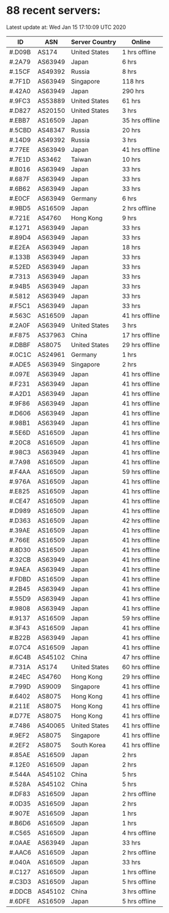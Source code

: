 # 88 recent servers:

Latest update at: Wed Jan 15 17:10:09 UTC 2020

| ID | ASN | Server Country | Online |
| -- | --- | -------------- | ------ |
| #.D09B | AS174 | United States | 1 hrs offline |
| #.2A79 | AS63949 | Japan | 6 hrs |
| #.15CF | AS49392 | Russia | 8 hrs |
| #.7F1D | AS63949 | Singapore | 118 hrs |
| #.42A0 | AS63949 | Japan | 290 hrs |
| #.9FC3 | AS53889 | United States | 61 hrs |
| #.D827 | AS20150 | United States | 3 hrs |
| #.EBB7 | AS16509 | Japan | 35 hrs offline |
| #.5CBD | AS48347 | Russia | 20 hrs |
| #.14D9 | AS49392 | Russia | 3 hrs |
| #.77EE | AS63949 | Japan | 41 hrs offline |
| #.7E1D | AS3462 | Taiwan | 10 hrs |
| #.B016 | AS63949 | Japan | 33 hrs |
| #.687F | AS63949 | Japan | 33 hrs |
| #.6B62 | AS63949 | Japan | 33 hrs |
| #.E0CF | AS63949 | Germany | 6 hrs |
| #.9BD5 | AS16509 | Japan | 2 hrs offline |
| #.721E | AS4760 | Hong Kong | 9 hrs |
| #.1271 | AS63949 | Japan | 33 hrs |
| #.89D4 | AS63949 | Japan | 33 hrs |
| #.E2EA | AS63949 | Japan | 18 hrs |
| #.133B | AS63949 | Japan | 33 hrs |
| #.52ED | AS63949 | Japan | 33 hrs |
| #.7313 | AS63949 | Japan | 33 hrs |
| #.94B5 | AS63949 | Japan | 33 hrs |
| #.5812 | AS63949 | Japan | 33 hrs |
| #.F5C1 | AS63949 | Japan | 33 hrs |
| #.563C | AS16509 | Japan | 41 hrs offline |
| #.2A0F | AS63949 | United States | 3 hrs |
| #.F875 | AS37963 | China | 17 hrs offline |
| #.DBBF | AS8075 | United States | 29 hrs offline |
| #.0C1C | AS24961 | Germany | 1 hrs |
| #.ADE5 | AS63949 | Singapore | 2 hrs |
| #.097E | AS63949 | Japan | 41 hrs offline |
| #.F231 | AS63949 | Japan | 41 hrs offline |
| #.A2D1 | AS63949 | Japan | 41 hrs offline |
| #.9F86 | AS63949 | Japan | 41 hrs offline |
| #.D606 | AS63949 | Japan | 41 hrs offline |
| #.98B1 | AS63949 | Japan | 41 hrs offline |
| #.5E6D | AS16509 | Japan | 41 hrs offline |
| #.20C8 | AS16509 | Japan | 41 hrs offline |
| #.98C3 | AS63949 | Japan | 41 hrs offline |
| #.7A98 | AS16509 | Japan | 41 hrs offline |
| #.F4AA | AS16509 | Japan | 59 hrs offline |
| #.976A | AS16509 | Japan | 41 hrs offline |
| #.E825 | AS16509 | Japan | 41 hrs offline |
| #.CE47 | AS16509 | Japan | 41 hrs offline |
| #.D989 | AS16509 | Japan | 41 hrs offline |
| #.D363 | AS16509 | Japan | 42 hrs offline |
| #.39AE | AS16509 | Japan | 41 hrs offline |
| #.766E | AS16509 | Japan | 41 hrs offline |
| #.8D30 | AS16509 | Japan | 41 hrs offline |
| #.32CB | AS63949 | Japan | 41 hrs offline |
| #.9AEA | AS63949 | Japan | 41 hrs offline |
| #.FDBD | AS16509 | Japan | 41 hrs offline |
| #.2B45 | AS63949 | Japan | 41 hrs offline |
| #.55D9 | AS63949 | Japan | 41 hrs offline |
| #.9808 | AS63949 | Japan | 41 hrs offline |
| #.9137 | AS16509 | Japan | 59 hrs offline |
| #.3F43 | AS16509 | Japan | 41 hrs offline |
| #.B22B | AS63949 | Japan | 41 hrs offline |
| #.07C4 | AS16509 | Japan | 41 hrs offline |
| #.6C4B | AS45102 | China | 47 hrs offline |
| #.731A | AS174 | United States | 60 hrs offline |
| #.24EC | AS4760 | Hong Kong | 29 hrs offline |
| #.799D | AS9009 | Singapore | 41 hrs offline |
| #.6402 | AS8075 | Hong Kong | 41 hrs offline |
| #.211E | AS8075 | Hong Kong | 41 hrs offline |
| #.D77E | AS8075 | Hong Kong | 41 hrs offline |
| #.7486 | AS40065 | United States | 41 hrs offline |
| #.9EF2 | AS8075 | Singapore | 41 hrs offline |
| #.2EF2 | AS8075 | South Korea | 41 hrs offline |
| #.85AE | AS16509 | Japan | 2 hrs |
| #.12E0 | AS16509 | Japan | 2 hrs |
| #.544A | AS45102 | China | 5 hrs |
| #.528A | AS45102 | China | 5 hrs |
| #.DF83 | AS16509 | Japan | 2 hrs offline |
| #.0D35 | AS16509 | Japan | 2 hrs |
| #.907E | AS16509 | Japan | 1 hrs |
| #.B6D6 | AS16509 | Japan | 1 hrs |
| #.C565 | AS16509 | Japan | 4 hrs offline |
| #.0AAE | AS63949 | Japan | 33 hrs |
| #.AAC6 | AS16509 | Japan | 2 hrs offline |
| #.040A | AS16509 | Japan | 33 hrs |
| #.C127 | AS16509 | Japan | 1 hrs offline |
| #.C3D3 | AS16509 | Japan | 5 hrs offline |
| #.DDCB | AS45102 | China | 3 hrs offline |
| #.6DFE | AS16509 | Japan | 5 hrs offline |

